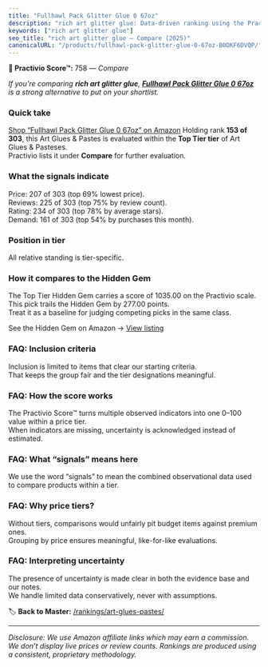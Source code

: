 ```yaml
---
title: "Fullhawl Pack Glitter Glue 0 67oz"
description: "rich art glitter glue: Data-driven ranking using the Practivio Score™. Positioned by quality, value, demand, findability, momentum."
keywords: ["rich art glitter glue"]
seo_title: "rich art glitter glue — Compare (2025)"
canonicalURL: "/products/fullhawl-pack-glitter-glue-0-67oz-B0DKF6DVQP/"
---
```


**🛒 Practivio Score™:** 758 — _Compare_


*If you're comparing **rich art glitter glue**, **[Fullhawl Pack Glitter Glue 0 67oz](https://www.amazon.com/dp/B0DKF6DVQP?tag=practivio-20)** is a strong alternative to put on your shortlist.*
### Quick take
[Shop “Fullhawl Pack Glitter Glue 0 67oz” on Amazon](https://www.amazon.com/dp/B0DKF6DVQP?tag=practivio-20)
Holding rank **153 of 303**, this Art Glues & Pastes is evaluated within the **Top Tier tier** of Art Glues & Pasteses.  
Practivio lists it under **Compare** for further evaluation.

### What the signals indicate
Price: 207 of 303 (top 69% lowest price).  
Reviews: 225 of 303 (top 75% by review count).  
Rating: 234 of 303 (top 78% by average stars).  
Demand: 161 of 303 (top 54% by purchases this month).

### Position in tier
All relative standing is tier-specific.

### How it compares to the Hidden Gem
The Top Tier Hidden Gem carries a score of 1035.00 on the Practivio scale.  
This pick trails the Hidden Gem by 277.00 points.  
Treat it as a baseline for judging competing picks in the same class.  

See the Hidden Gem on Amazon → [View listing](https://www.amazon.com/dp/B071JPD9M3?tag=practivio-20)

### FAQ: Inclusion criteria
Inclusion is limited to items that clear our starting criteria.  
That keeps the group fair and the tier designations meaningful.

### FAQ: How the score works
The Practivio Score™ turns multiple observed indicators into one 0–100 value within a price tier.  
When indicators are missing, uncertainty is acknowledged instead of estimated.

### FAQ: What “signals” means here
We use the word “signals” to mean the combined observational data used to compare products within a tier.

### FAQ: Why price tiers?
Without tiers, comparisons would unfairly pit budget items against premium ones.  
Grouping by price ensures meaningful, like-for-like evaluations.

### FAQ: Interpreting uncertainty
The presence of uncertainty is made clear in both the evidence base and our notes.  
We handle limited data conservatively, never with assumptions.

<!-- Missing template for Compare/CompareWithinPriceClass -->


🏷️ **Back to Master:** [/rankings/art-glues-pastes/](/rankings/art-glues-pastes/)

---
_Disclosure: We use Amazon affiliate links which may earn a commission. We don’t display live prices or review counts. Rankings are produced using a consistent, proprietary methodology._
